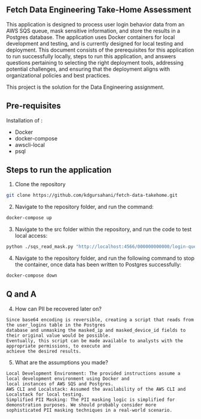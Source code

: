 ## Fetch Data Engineering Take-Home Assessment ##
This application is designed to process user login behavior data from an AWS SQS queue, mask sensitive information, and store the results in a Postgres database. The application uses Docker containers for local development and testing, and is currently designed for local testing and deployment. This document consists of the prerequisites for this application to run successfully locally, steps to run this application, and answers questions pertaining to selecting the right deployment tools, addressing potential challenges, and ensuring that the deployment aligns with organizational policies and best practices.

This project is the solution for the Data Engineering assignment.

## Pre-requisites ##
Installation of :
- Docker
- docker-compose
- awscli-local 
- psql

## Steps to run the application ##

1. Clone the repository
```bash
git clone https://github.com/kdgursahani/fetch-data-takehome.git
```
2. Navigate to the repository folder, and run the command:
```bash
docker-compose up
```
3. Navigate to the src folder within the repository, and run the code to test local access:
```bash
python ./sqs_read_mask.py "http://localhost:4566/000000000000/login-queue"

```
4. Navigate to the repository folder, and run the following command to stop the container, once data has been written to Postgres successfully:
```bash
docker-compose down
```
## Q and A ##
4. How can PII be recovered later on?
```
Since base64 encoding is reversible, creating a script that reads from the user_logins table in the Postgres
database and unmasking the masked_ip and masked_device_id fields to their original value would be possible. 
Eventually, this script can be made available to analysts with the appropriate permissions, to execute and
achieve the desired results.
```
5. What are the assumptions you made?
```
Local Development Environment: The provided instructions assume a local development environment using Docker and 
local instances of AWS SQS and Postgres.
AWS CLI and Localstack: Assumed the availability of the AWS CLI and Localstack for local testing.
Simplified PII Masking: The PII masking logic is simplified for demonstration purposes. We should probably consider more
sophisticated PII masking techniques in a real-world scenario.
```

